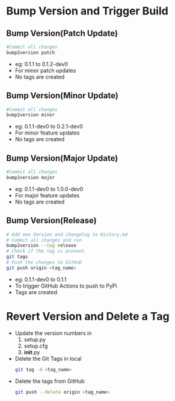 # Bump Version and Trigger Build

## Bump Version(Patch Update)

```bash
#Commit all changes
bump2version patch
```

- eg: 0.1.1 to 0.1.2-dev0
- For minor patch updates
- No tags are created

## Bump Version(Minor Update)

```bash
#Commit all changes
bump2version minor
```

- eg: 0.1.1-dev0 to 0.2.1-dev0
- For minor feature updates
- No tags are created

## Bump Version(Major Update)

```bash
#Commit all changes
bump2version major
```

- eg: 0.1.1-dev0 to 1.0.0-dev0
- For major feature updates
- No tags are created

## Bump Version(Release)

```bash
# Add new Version and changelog to History.md
# Commit all changes and run
bump2version --tag release
# Check if the tag is present
git tags
# Push the changes to GitHub
git push origin <tag_name>

```

- eg: 0.1.1-dev0 to 0.1.1
- To trigger GitHub Actions to push to PyPi
- Tags are created

# Revert Version and Delete a Tag

- Update the version numbers in
  1. setup.py
  1. setup.cfg
  1. __init__.py
- Delete the Git Tags in local
  ```bash
  git tag -d <tag_name>
  ```
- Delete the tags from GitHub
  ```bash
  git push --delete origin <tag_name>
  ```
